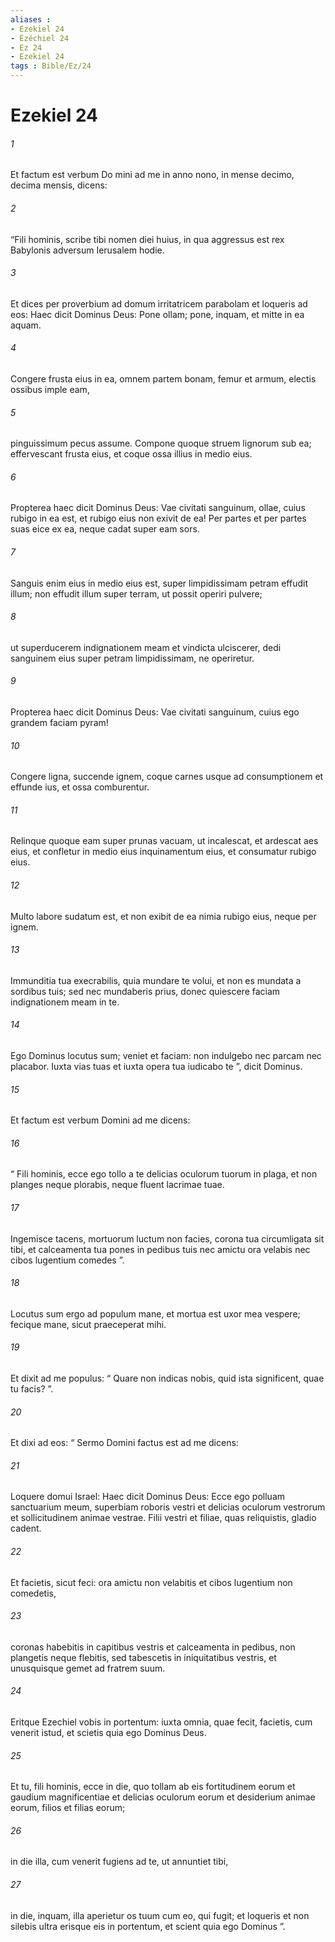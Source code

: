 ```yaml
---
aliases : 
- Ezekiel 24
- Ézéchiel 24
- Ez 24
- Ezekiel 24
tags : Bible/Ez/24
---
```


# Ezekiel 24

###### 1
Et factum est verbum Do mini ad me in anno nono, in mense decimo, decima mensis, dicens: 
###### 2
“Fili hominis, scribe tibi nomen diei huius, in qua aggressus est rex Babylonis adversum Ierusalem hodie. 
###### 3
Et dices per proverbium ad domum irritatricem parabolam et loqueris ad eos: Haec dicit Dominus Deus: Pone ollam; pone, inquam, et mitte in ea aquam.
###### 4
Congere frusta eius in ea, omnem partem bonam, femur et armum, electis ossibus imple eam,
###### 5
pinguissimum pecus assume. Compone quoque struem lignorum sub ea; effervescant frusta eius, et coque ossa illius in medio eius.
###### 6
Propterea haec dicit Dominus Deus: Vae civitati sanguinum, ollae, cuius rubigo in ea est, et rubigo eius non exivit de ea! Per partes et per partes suas eice ex ea, neque cadat super eam sors.
###### 7
Sanguis enim eius in medio eius est, super limpidissimam petram effudit illum; non effudit illum super terram, ut possit operiri pulvere;
###### 8
ut superducerem indignationem meam et vindicta ulciscerer, dedi sanguinem eius super petram limpidissimam, ne operiretur.
###### 9
Propterea haec dicit Dominus Deus: Vae civitati sanguinum, cuius ego grandem faciam pyram!
###### 10
Congere ligna, succende ignem, coque carnes usque ad consumptionem et effunde ius, et ossa comburentur.
###### 11
Relinque quoque eam super prunas vacuam, ut incalescat, et ardescat aes eius, et confletur in medio eius inquinamentum eius, et consumatur rubigo eius.
###### 12
Multo labore sudatum est, et non exibit de ea nimia rubigo eius, neque per ignem.
###### 13
Immunditia tua execrabilis, quia mundare te volui, et non es mundata a sordibus tuis; sed nec mundaberis prius, donec quiescere faciam indignationem meam in te. 
###### 14
Ego Dominus locutus sum; veniet et faciam: non indulgebo nec parcam nec placabor. Iuxta vias tuas et iuxta opera tua iudicabo te ”, dicit Dominus.
###### 15
Et factum est verbum Domini ad me dicens: 
###### 16
“ Fili hominis, ecce ego tollo a te delicias oculorum tuorum in plaga, et non planges neque plorabis, neque fluent lacrimae tuae. 
###### 17
Ingemisce tacens, mortuorum luctum non facies, corona tua circumligata sit tibi, et calceamenta tua pones in pedibus tuis nec amictu ora velabis nec cibos lugentium comedes ”. 
###### 18
Locutus sum ergo ad populum mane, et mortua est uxor mea vespere; fecique mane, sicut praeceperat mihi. 
###### 19
Et dixit ad me populus: “ Quare non indicas nobis, quid ista significent, quae tu facis? ”. 
###### 20
Et dixi ad eos: “ Sermo Domini factus est ad me dicens: 
###### 21
Loquere domui Israel: Haec dicit Dominus Deus: Ecce ego polluam sanctuarium meum, superbiam roboris vestri et delicias oculorum vestrorum et sollicitudinem animae vestrae. Filii vestri et filiae, quas reliquistis, gladio cadent. 
###### 22
Et facietis, sicut feci: ora amictu non velabitis et cibos lugentium non comedetis, 
###### 23
coronas habebitis in capitibus vestris et calceamenta in pedibus, non plangetis neque flebitis, sed tabescetis in iniquitatibus vestris, et unusquisque gemet ad fratrem suum. 
###### 24
Eritque Ezechiel vobis in portentum: iuxta omnia, quae fecit, facietis, cum venerit istud, et scietis quia ego Dominus Deus.
###### 25
Et tu, fili hominis, ecce in die, quo tollam ab eis fortitudinem eorum et gaudium magnificentiae et delicias oculorum eorum et desiderium animae eorum, filios et filias eorum; 
###### 26
in die illa, cum venerit fugiens ad te, ut annuntiet tibi, 
###### 27
in die, inquam, illa aperietur os tuum cum eo, qui fugit; et loqueris et non silebis ultra erisque eis in portentum, et scient quia ego Dominus ”.
